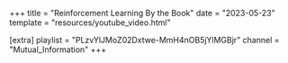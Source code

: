 +++
title = "Reinforcement Learning By the Book"
date = "2023-05-23"
template = "resources/youtube_video.html"

[extra]
playlist = "PLzvYlJMoZ02Dxtwe-MmH4nOB5jYlMGBjr"
channel = "Mutual_Information"
+++